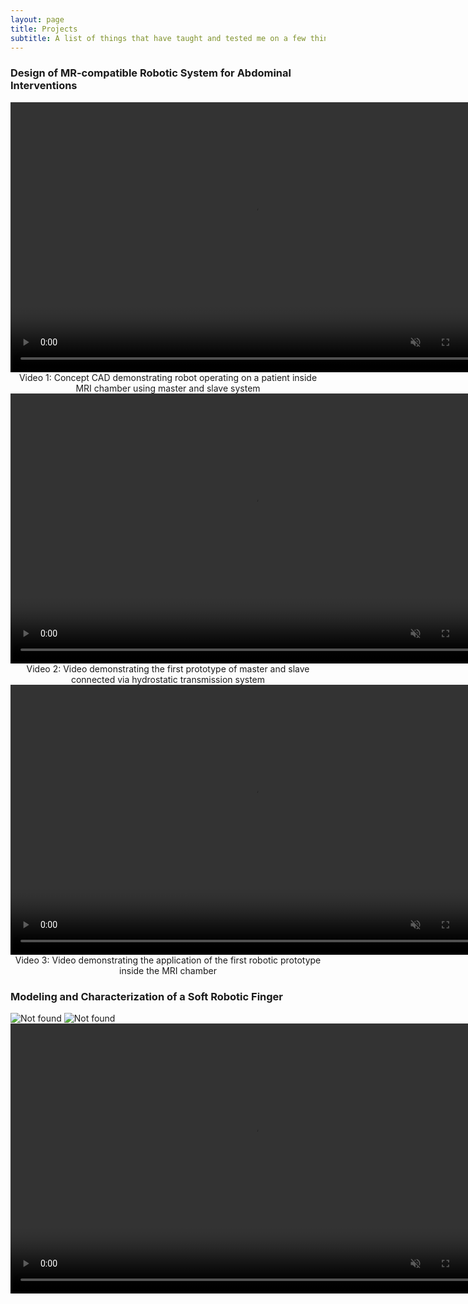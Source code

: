 ```yaml
---
layout: page
title: Projects
subtitle: A list of things that have taught and tested me on a few things
---
```

### Design of MR-compatible Robotic System for Abdominal Interventions

<video width="768" height="432" autoplay muted>
  <source src="{{ 'assets/img/robot_cad.mp4' | relative_url }}" alt="Not found" type="video/mp4">
Your browser does not support the video tag.
</video>
<center>
Video 1: Concept CAD demonstrating robot operating on a patient inside MRI chamber using master and slave system
</center>
<video width="768" height="432" autoplay muted>
  <source src="{{ 'assets/img/master_slave_demo.mp4' | relative_url }}" alt="Not found" type="video/mp4">
Your browser does not support the video tag.
</video>
<center>
Video 2: Video demonstrating the first prototype of master and slave connected via hydrostatic transmission system
</center>
<video width="768" height="432" autoplay muted>
  <source src="{{ 'assets/img/robot_in_MR.mp4' | relative_url }}" alt="Not found" type="video/mp4">
Your browser does not support the video tag.
</video>
<center>
Video 3: Video demonstrating the application of the first robotic prototype inside the MRI chamber
</center>


### Modeling and Characterization of a Soft Robotic Finger

<div class="text-center">
	<img src="{{ 'assets/img/RRR_model.JPG' | relative_url }}" alt="Not found" />
	<img src="{{ 'assets/img/RRR_totalfinger.JPG' | relative_url }}" alt="Not found" />
</div>

<video width="768" height="432" autoplay muted>
  <source src="{{ 'assets/img/extension_onlyT3_Trim.mp4' | relative_url }}" alt="Not found" type="video/mp4">
Your browser does not support the video tag.
</video>

  
